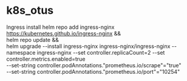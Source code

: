 # k8s_otus


Ingress install
helm repo add ingress-nginx https://kubernetes.github.io/ingress-nginx && \
helm repo update && \
helm upgrade --install ingress-nginx ingress-nginx/ingress-nginx --namespace ingress-nginx  --set controller.replicaCount=2 --set controller.metrics.enabled=true \
--set-string controller.podAnnotations."prometheus\.io/scrape"="true" \
--set-string controller.podAnnotations."prometheus\.io/port"="10254"